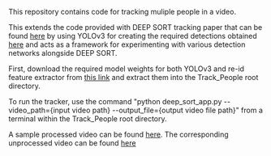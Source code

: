 This repository contains code for tracking muliple people in a video.

This extends the code provided with DEEP SORT tracking paper that can be found [here](https://arxiv.org/abs/1703.07402) by using YOLOv3 for creating the required detections obtained [here](https://github.com/eriklindernoren/PyTorch-YOLOv3) and acts as a framework for experimenting with various detection networks alongside DEEP SORT. 

First, download the required model weights for both YOLOv3 and re-id feature extractor from [this link](https://drive.google.com/file/d/1KYbox6Ru5AMDB6qzs8UyTRRMa8A3oLRl/view?usp=sharing) and extract them into the Track_People root directory. 

To run the tracker, use the command "python deep_sort_app.py --video_path={input video path} --output_file={output video file path}" from a terminal within the Track_People root directory.

A sample processed video can be found [here](https://drive.google.com/file/d/1Jr9qcBo0d3t7h8XrnF5Tw6WAATF_dBO_/view?usp=sharing).
The corresponding unprocessed video can be found [here](https://drive.google.com/file/d/1DhELv5br1on5b9FE3450-rruvippfsRz/view?usp=sharing)